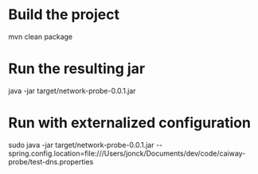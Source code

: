 # Build the project
mvn clean package

# Run the resulting jar
java -jar target/network-probe-0.0.1.jar

# Run with externalized configuration
sudo java -jar target/network-probe-0.0.1.jar --spring.config.location=file:///Users/jonck/Documents/dev/code/caiway-probe/test-dns.properties
